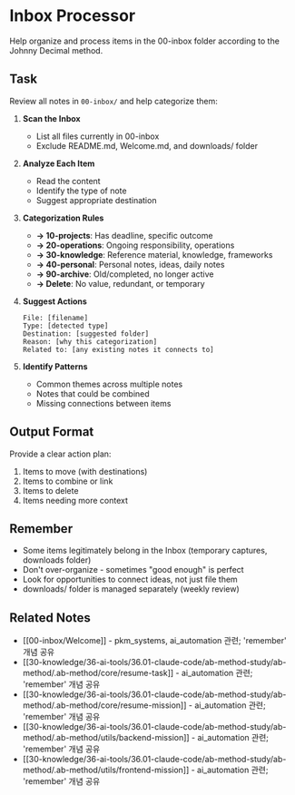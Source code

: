 # Inbox Processor

Help organize and process items in the 00-inbox folder according to the Johnny Decimal
method.

## Task

Review all notes in `00-inbox/` and help categorize them:

1. **Scan the Inbox**
   - List all files currently in 00-inbox
   - Exclude README.md, Welcome.md, and downloads/ folder

2. **Analyze Each Item**
   - Read the content
   - Identify the type of note
   - Suggest appropriate destination

3. **Categorization Rules**
   - **→ 10-projects**: Has deadline, specific outcome
   - **→ 20-operations**: Ongoing responsibility, operations
   - **→ 30-knowledge**: Reference material, knowledge, frameworks
   - **→ 40-personal**: Personal notes, ideas, daily notes
   - **→ 90-archive**: Old/completed, no longer active
   - **→ Delete**: No value, redundant, or temporary

4. **Suggest Actions**

   ```
   File: [filename]
   Type: [detected type]
   Destination: [suggested folder]
   Reason: [why this categorization]
   Related to: [any existing notes it connects to]
   ```

5. **Identify Patterns**
   - Common themes across multiple notes
   - Notes that could be combined
   - Missing connections between items

## Output Format

Provide a clear action plan:

1. Items to move (with destinations)
2. Items to combine or link
3. Items to delete
4. Items needing more context

## Remember

- Some items legitimately belong in the Inbox (temporary captures, downloads folder)
- Don't over-organize - sometimes "good enough" is perfect
- Look for opportunities to connect ideas, not just file them
- downloads/ folder is managed separately (weekly review)

## Related Notes

- [[00-inbox/Welcome]] - pkm_systems, ai_automation 관련; 'remember' 개념 공유
- [[30-knowledge/36-ai-tools/36.01-claude-code/ab-method-study/ab-method/.ab-method/core/resume-task]] - ai_automation 관련; 'remember' 개념 공유
- [[30-knowledge/36-ai-tools/36.01-claude-code/ab-method-study/ab-method/.ab-method/core/resume-mission]] - ai_automation 관련; 'remember' 개념 공유
- [[30-knowledge/36-ai-tools/36.01-claude-code/ab-method-study/ab-method/.ab-method/utils/backend-mission]] - ai_automation 관련; 'remember' 개념 공유
- [[30-knowledge/36-ai-tools/36.01-claude-code/ab-method-study/ab-method/.ab-method/utils/frontend-mission]] - ai_automation 관련; 'remember' 개념 공유
